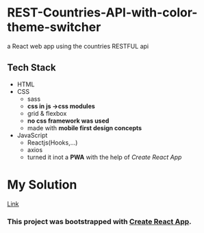 # REST-Countries-API-with-color-theme-switcher
a React web app using the countries RESTFUL api

## Tech Stack
* HTML
* CSS
    * sass
    * **css in js ->css modules**
    * grid & flexbox
    * **no css framework was used**
    * made with **mobile first design concepts**
* JavaScript
    * Reactjs(Hooks,...)
    * axios
    * turned it inot a **PWA** with the help of *Create React App*
# My Solution
[Link](https://sinamoraddar.github.io/REST-Countries-API-with-color-theme-switcher/)

### This project was bootstrapped with [Create React App](https://github.com/facebook/create-react-app).
